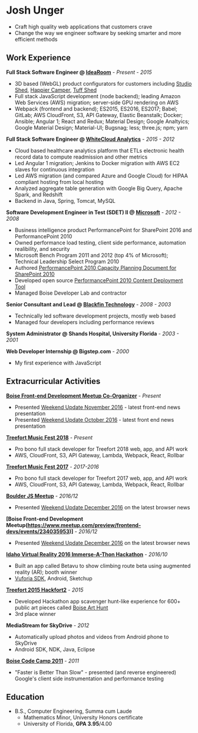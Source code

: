 # Josh Unger

* Craft high quality web applications that customers crave 
* Change the way we engineer software by seeking smarter and more efficient methods

## Work Experience
**Full Stack Software Engineer @ [IdeaRoom](http://www.idearoominc.com)** - *Present - 2015*
* 3D based (WebGL) product configurators for customers including [Studio Shed](https://www.studio-shed.com/), [Happier Camper](https://happiercamper.com), [Tuff Shed](https://www.tuffshed.com/)
* Full stack JavaScript development (node backend); leading Amazon Web Services (AWS) migration; server-side GPU rendering on AWS
* Webpack (frontend and backend); ES2015, ES2016, ES2017; Babel; GitLab; AWS CloudFront, S3, API Gateway, Elastic Beanstalk; Docker; Ansible; Angular 1; React and Redux; Material Design; Google Analtyics; Google Material Design; Material-UI; Bugsnag; less; three.js; npm; yarn

**Full Stack Software Engineer @ [WhiteCloud Analytics](http://whitecloudanalytics.com/)** - *2015 - 2012*
* Cloud based healthcare analytics platform that ETLs electronic health record data to compute readmission and other metrics 
* Led Angular 1 migration; Jenkins to Docker migration with AWS EC2 slaves for continuous integration
* Led AWS migration (and compared Azure and Google Cloud) for HIPAA compliant hosting from local hosting
* Analyzed aggregate table generation with Google Big Query, Apache Spark, and Redshift
* Backend in Java, Spring, Tomcat, MySQL

**Software Development Engineer in Test (SDET) II @ [Microsoft](http://www.microsoft.com)** - *2012 - 2008*
* Business intelligence product PerformancePoint for SharePoint 2016 and PerformancePoint 2010
* Owned performance load testing, client side performance, automation realibility, and security
* Microsoft Bench Program 2011 and 2012 (top 4% of Microsoft); Technical Leadership Select Program 2010
* Authored [PerformancePoint 2010 Capacity Planning Document for SharePoint 2010](https://technet.microsoft.com/en-us/library/ff955652.aspx)
* Developed open source [PerformancePoint 2010 Content Deployment Tool](http://ppscd.codeplex.com/)
* Managed Boise Developer Lab and contractor

**Senior Consultant and Lead @ [Blackfin Technology](https://www.linkedin.com/company/blackfin)** - *2008 - 2003*
* Technically led software development projects, mostly web based
* Managed four developers including performance reviews

**System Administrator @ Shands Hospital, University Florida** - *2003 - 2001*

**Web Developer Internship @ Bigstep.com** - *2000*
* My first experience with JavaScript

## Extracurricular Activities
**[Boise Front-end Development Meetup Co-Organizer](http://www.meetup.com/frontend-devs/)** - *Present*
* Presented [Weekend Update November 2016](https://gitlab.com/joshunger/public/blob/master/weekend-update-2016-11.md) - latest front-end news presentation
* Presented [Weekend Update October 2016](https://gitlab.com/joshunger/public/blob/master/weekend-update-2016-10.md) - latest front end news presentation

**[Treefort Music Fest 2018](https://www.treefortmusicfest.com/)** - *Present*
* Pro bono full stack developer for Treefort 2018 web, app, and API work
* AWS, CloudFront, S3, API Gateway, Lambda, Webpack, React, Rollbar

**[Treefort Music Fest 2017](https://www.treefortmusicfest.com/)** - *2017-2016*
* Pro bono full stack developer for Treefort 2017 web, app, and API work
* AWS, CloudFront, S3, API Gateway, Lambda, Webpack, React, Rollbar

**[Boulder JS Meetup](https://www.meetup.com/preview/Boulder-JS/events/234442770)** - *2016/12*
* Presented [Weekend Update December 2016](https://gitlab.com/joshunger/public/blob/master/weekend-update-2016-12.md) on the latest browser news

**[Boise Front-end Development Meetup(https://www.meetup.com/preview/frontend-devs/events/234035953)]** - *2016/12*
* Presented [Weekend Update December 2016](https://gitlab.com/joshunger/public/blob/master/weekend-update-2016-12.md) on the latest browser news

**[Idaho Virtual Reality 2016 Immerse-A-Thon Hackathon](http://idahovirtualreality.com/ivrc-2016-immerse-a-thon/)** - *2016/10*
* Built an app called Betavu to show climbing route beta using augmented reality (AR); booth winner
* [Vuforia SDK](https://www.vuforia.com/), Android, Sketchup

**[Treefort 2015 Hackfort2](https://www.treefortmusicfest.com/forts/hackfort/)** - *2015*
* Developed Hackathon app scavenger hunt-like experience for 600+ public art pieces called [Boise Art Hunt](http://www.boiseweekly.com/Cobweb/archives/2015/03/29/treefort-2015-datefort-app-wins-hackfort2-hackathon)
* 3rd place winner

**MediaStream for SkyDrive** - *2012*
* Automatically upload photos and videos from Android phone to SkyDrive
* Android SDK, NDK, Java, Eclipse

**[Boise Code Camp 2011](http://boisecodecamp.com/)** - *2011*
* "Faster is Better Than Slow" - presented (and reverse engineered) Google's client side instrumentation and performance testing

## Education
* B.S., Computer Engineering, Summa cum Laude
  * Mathematics Minor, University Honors certificate
  * University of Florida, **GPA 3.95**/4.00
